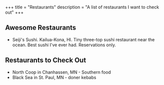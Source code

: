 +++
title = "Restaurants"
description = "A list of restaurants I want to check out"
+++

## Awesome Restaurants

- Seiji's Sushi. Kailua-Kona, HI. Tiny three-top sushi restaurant near the ocean. Best sushi I've ever had. Reservations only.

## Restaurants to Check Out

- North Coop in Chanhassen, MN - Southern food
- Black Sea in St. Paul, MN - doner kebabs
